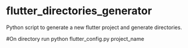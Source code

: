 # flutter_directories_generator
Python script to generate a new flutter project and generate directories.

#On directory run 
python flutter_config.py project_name
